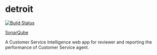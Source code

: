 # detroit

[![Build Status](https://travis-ci.org/blibli-future/detroit.svg?branch=master)](https://travis-ci.org/blibli-future/detroit)

[SonarQube](https://sonarcloud.io/dashboard?id=blibli-future2%3Adetroit-project)

A Customer Service Intelligence web app for reviewer and reporting the
performance of Customer Service agent.
